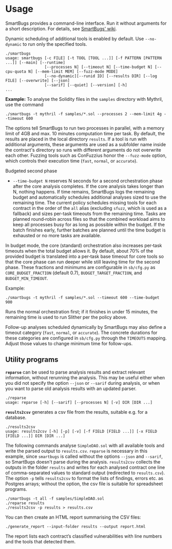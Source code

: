 # Usage

SmartBugs provides a command-line interface. Run it without arguments for a short description.
For details, see [SmartBugs' wiki](https://github.com/smartbugs/smartbugs/wiki/The-command-line-interface).

Dynamic scheduling of additional tools is enabled by default. Use `--no-dynamic` to run only the specified tools.

```console
./smartbugs
usage: smartbugs [-c FILE] [-t TOOL [TOOL ...]] [-f PATTERN [PATTERN ...]] [--main] [--runtime]
                 [--processes N] [--timeout N] [--time-budget N] [--cpu-quota N] [--mem-limit MEM] [--fuzz-mode MODE]
                 [--no-dynamic][--runid ID] [--results DIR] [--log FILE] [--overwrite] [--json] 
                 [--sarif] [--quiet] [--version] [-h]
...
```

**Example:** To analyse the Solidity files in the `samples` directory with Mythril, use the command

```console
./smartbugs -t mythril -f samples/*.sol --processes 2 --mem-limit 4g --timeout 600
```

The options tell SmartBugs to run two processes in parallel, with a memory limit of 4GB and max. 10 minutes computation time per task.
By default, the results are placed in the local directory `results`.
If a tool is run with additional arguments, these arguments are used as
a subfolder name inside the contract's directory so runs with different
arguments do not overwrite each other.
Fuzzing tools such as ConFuzzius honor the `--fuzz-mode` option, which
controls their execution time (`fast`, `normal`, or `accurate`).

Budgeted second phase
- `--time-budget N` reserves N seconds for a second orchestration phase after
  the core analysis completes. If the core analysis takes longer than N,
  nothing happens. If time remains, SmartBugs logs the remaining budget and
  automatically schedules additional analyses sized to use the remaining time.
  The current policy schedules missing tools for each contract in the order of
  the `all` alias (excluding `sfuzz`, which is used as a fallback) and sizes
  per-task timeouts from the remaining time. Tasks are planned round‑robin
  across files so that the combined workload aims to keep all processes busy
  for as long as possible within the budget. If the batch finishes early,
  further batches are planned until the time budget is exhausted or no more
  tasks are available.

In budget mode, the core (standard) orchestration also increases per‑task
timeouts when the total budget allows it. By default, about 70% of the
provided budget is translated into a per‑task base timeout for core tools so
that the core phase can run deeper while still leaving time for the second
phase. These fractions and minimums are configurable in `sb/cfg.py` as
`CORE_BUDGET_FRACTION` (default 0.7), `BUDGET_TARGET_FRACTION`, and
`BUDGET_MIN_TIMEOUT`.

Example:
```console
./smartbugs -t mythril -f samples/*.sol --timeout 600 --time-budget 900
```
Runs the normal orchestration first; if it finishes in under 15 minutes, the
remaining time is used to run Slither per the policy above.

Follow-up analyses scheduled dynamically by SmartBugs may also define a
timeout category (`fast`, `normal`, or `accurate`). The concrete durations for
these categories are configured in `sb/cfg.py` through the `TIMEOUTS` mapping.
Adjust those values to change minimum time for follow-ups.


## Utility programs

**`reparse`** can be used to parse analysis results and extract relevant information, without rerunning the analysis.
This may be useful either when you did not specify the option `--json` or `--sarif` during analysis, or when you want to parse old analysis results with an updated parser.

```console
./reparse
usage: reparse [-h] [--sarif] [--processes N] [-v] DIR [DIR ...]
```

**`results2csv`** generates a csv file from the results, suitable e.g. for a database.

```console
./results2csv
usage: results2csv [-h] [-p] [-v] [-f FIELD [FIELD ...]] [-x FIELD [FIELD ...]] DIR [DIR ...]
```

The following commands analyse `SimpleDAO.sol` with all available tools and write the parsed output to `results.csv`.
`reparse` is necessary in this example, since `smartbugs` is called without the options `--json` and `--sarif`, so SmartBugs doesn't parse during the analysis.
`results2csv` collects the outputs in the folder `results` and writes for each analysed contract one line of comma-separated values to standard output (redirected to `results.csv`).
The option `-p` tells `results2csv` to format the lists of findings, errors etc. as Postgres arrays; without the option, the csv file is suitable for spreadsheet programs.

```console
./smartbugs -t all -f samples/SimpleDAO.sol
./reparse results
./results2csv -p results > results.csv
```

You can then create an HTML report summarising the CSV files:

```console
./generate_report --input-folder results --output report.html
```

The report lists each contract’s classified vulnerabilities with line numbers and the tools that detected them.
